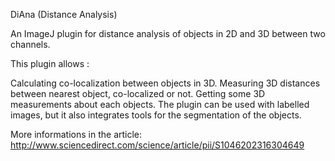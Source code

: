 DiAna (Distance Analysis)

An ImageJ plugin for distance analysis of objects in 2D and 3D between two channels.

This plugin allows :

Calculating co-localization between objects in 3D.
Measuring 3D distances between nearest object, co-localized or not.
Getting some 3D measurements about each objects.
The plugin can be used with labelled images, but it also integrates tools for the segmentation of the objects.

More informations in the article:
http://www.sciencedirect.com/science/article/pii/S1046202316304649

